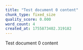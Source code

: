 ```yaml
---
title: "Test document 0 content"
chunk_type: fixed_size
quality_score: 0.000
word_count: 4
created_at: 1755873402.319182
---
```


Test document 0 content